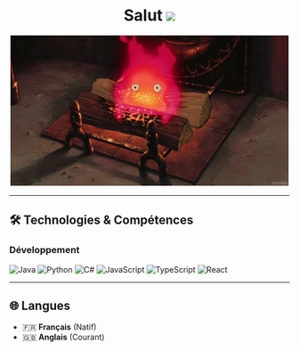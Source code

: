 <div align="center">
  <h1>Salut <img src="https://raw.githubusercontent.com/MartinHeinz/MartinHeinz/master/wave.gif" width="30px"></h1>
  <img src="calcifer.gif" width="auto">
</div>

---

## 🛠️ Technologies & Compétences

### **Développement**
![Java](https://img.shields.io/badge/Java-ED8B00?style=for-the-badge&logo=java&logoColor=white)
![Python](https://img.shields.io/badge/Python-3776AB?style=for-the-badge&logo=python&logoColor=white)
![C#](https://img.shields.io/badge/C%23-239120?style=for-the-badge&logo=c-sharp&logoColor=white)
![JavaScript](https://img.shields.io/badge/JavaScript-F7DF1E?style=for-the-badge&logo=javascript&logoColor=black)
![TypeScript](https://img.shields.io/badge/TypeScript-007ACC?style=for-the-badge&logo=typescript&logoColor=white)
![React](https://img.shields.io/badge/React-20232A?style=for-the-badge&logo=react&logoColor=61DAFB)

---

## 🌐 Langues

- 🇫🇷 **Français** (Natif)
- 🇬🇧 **Anglais** (Courant)
